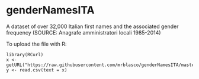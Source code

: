 # genderNamesITA
A dataset of over 32,000 Italian first names and the associated gender frequency (SOURCE: Anagrafe amministratori locali 1985-2014)

To upload the file with R:
```{r}
library(RCurl)
x <- getURL("https://raw.githubusercontent.com/mrblasco/genderNamesITA/master/gender_firstnames_ITA.csv")
y <- read.csv(text = x)
```